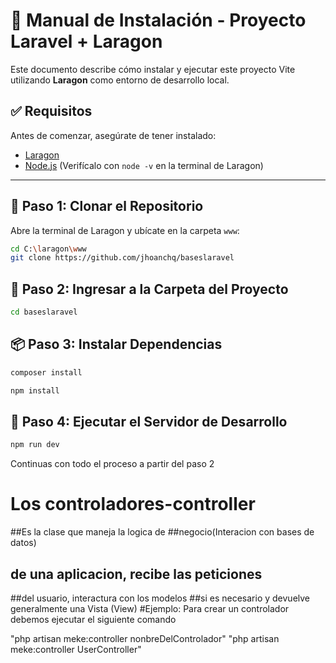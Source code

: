 # 🚀 Manual de Instalación - Proyecto Laravel + Laragon

Este documento describe cómo instalar y ejecutar este proyecto Vite utilizando **Laragon** como entorno de desarrollo local.

## ✅ Requisitos

Antes de comenzar, asegúrate de tener instalado:

-   [Laragon](https://laragon.org/)
-   [Node.js](https://nodejs.org/) (Verifícalo con `node -v` en la terminal de Laragon)

---

## 📁 Paso 1: Clonar el Repositorio

Abre la terminal de Laragon y ubícate en la carpeta `www`:

```bash
cd C:\laragon\www
git clone https://github.com/jhoanchq/baseslaravel
```

## 📂 Paso 2: Ingresar a la Carpeta del Proyecto

```bash
cd baseslaravel
```

## 📦 Paso 3: Instalar Dependencias

```bash
composer install

npm install
```

## 🚀 Paso 4: Ejecutar el Servidor de Desarrollo

```bash
npm run dev
```

Continuas con todo el proceso a partir del paso 2

# Los controladores-controller

##Es la clase que maneja la logica de
##negocio(Interacion con bases de datos)

## de una aplicacion, recibe las peticiones

##del usuario, interactura con los modelos
##si es necesario y devuelve generalmente una Vista (View)
#Ejemplo:
Para crear un controlador debemos ejecutar el siguiente comando

"php artisan meke:controller nonbreDelControlador"
"php artisan meke:controller UserController"

